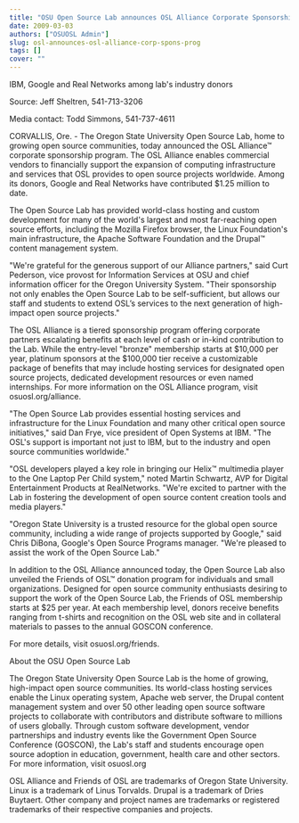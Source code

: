 ```yaml
---
title: "OSU Open Source Lab announces OSL Alliance Corporate Sponsorship Program"
date: 2009-03-03
authors: ["OSUOSL Admin"]
slug: osl-announces-osl-alliance-corp-spons-prog
tags: []
cover: ""
---
```


IBM, Google and Real Networks among lab's industry donors

Source: Jeff Sheltren, 541-713-3206

Media contact: Todd Simmons, 541-737-4611

CORVALLIS, Ore. - The Oregon State University Open Source Lab, home to growing open source communities, today announced
the OSL Alliance™ corporate sponsorship program. The OSL Alliance enables commercial vendors to financially support the
expansion of computing infrastructure and services that OSL provides to open source projects worldwide. Among its
donors, Google and Real Networks have contributed $1.25 million to date.

The Open Source Lab has provided world-class hosting and custom development for many of the world's largest and most
far-reaching open source efforts, including the Mozilla Firefox browser, the Linux Foundation's main infrastructure, the
Apache Software Foundation and the Drupal™ content management system.

"We're grateful for the generous support of our Alliance partners," said Curt Pederson, vice provost for Information
Services at OSU and chief information officer for the Oregon University System. "Their sponsorship not only enables the
Open Source Lab to be self-sufficient, but allows our staff and students to extend OSL’s services to the next generation
of high-impact open source projects."

The OSL Alliance is a tiered sponsorship program offering corporate partners escalating benefits at each level of cash
or in-kind contribution to the Lab. While the entry-level "bronze" membership starts at $10,000 per year, platinum
sponsors at the $100,000 tier receive a customizable package of benefits that may include hosting services for
designated open source projects, dedicated development resources or even named internships. For more information on the
OSL Alliance program, visit osuosl.org/alliance.

"The Open Source Lab provides essential hosting services and infrastructure for the Linux Foundation and many other
critical open source initiatives," said Dan Frye, vice president of Open Systems at IBM. "The OSL's support is important
not just to IBM, but to the industry and open source communities worldwide."

"OSL developers played a key role in bringing our Helix™ multimedia player to the One Laptop Per Child system," noted
Martin Schwartz, AVP for Digital Entertainment Products at RealNetworks. "We're excited to partner with the Lab in
fostering the development of open source content creation tools and media players."

"Oregon State University is a trusted resource for the global open source community, including a wide range of projects
supported by Google," said Chris DiBona, Google's Open Source Programs manager. "We're pleased to assist the work of the
Open Source Lab."

In addition to the OSL Alliance announced today, the Open Source Lab also unveiled the Friends of OSL™ donation program
for individuals and small organizations. Designed for open source community enthusiasts desiring to support the work of
the Open Source Lab, the Friends of OSL membership starts at $25 per year. At each membership level, donors receive
benefits ranging from t-shirts and recognition on the OSL web site and in collateral materials to passes to the annual
GOSCON conference.

For more details, visit osuosl.org/friends.

About the OSU Open Source Lab

The Oregon State University Open Source Lab is the home of growing, high-impact open source communities. Its world-class
hosting services enable the Linux operating system, Apache web server, the Drupal content management system and over 50
other leading open source software projects to collaborate with contributors and distribute software to millions of
users globally. Through custom software development, vendor partnerships and industry events like the Government Open
Source Conference (GOSCON), the Lab's staff and students encourage open source adoption in education, government, health
care and other sectors. For more information, visit osuosl.org

OSL Alliance and Friends of OSL are trademarks of Oregon State University. Linux is a trademark of Linus Torvalds.
Drupal is a trademark of Dries Buytaert. Other company and project names are trademarks or registered trademarks of
their respective companies and projects.
